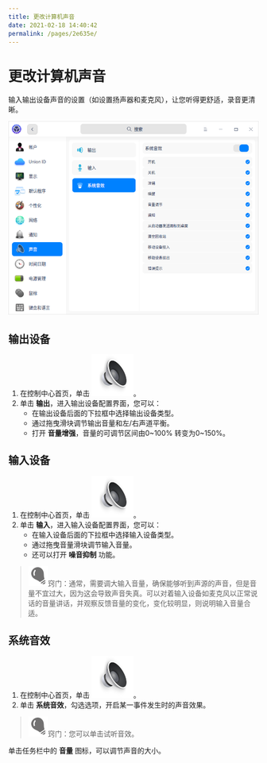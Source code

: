 ```yaml
---
title: 更改计算机声音
date: 2021-02-18 14:40:42
permalink: /pages/2e635e/
---
```

# 更改计算机声音

输入输出设备声音的设置（如设置扬声器和麦克风），让您听得更舒适，录音更清晰。

![0|sound](./fig/sound.png)


## 输出设备

1. 在控制中心首页，单击 ![sound_normal](./fig/sound_normal.svg)。
2. 单击 **输出**，进入输出设备配置界面，您可以：
   - 在输出设备后面的下拉框中选择输出设备类型。
   - 通过拖曳滑块调节输出音量和左/右声道平衡。
   - 打开 **音量增强**，音量的可调节区间由0~100% 转变为0~150%。

## 输入设备

1. 在控制中心首页，单击 ![sound_normal](./fig/sound_normal.svg)。
2. 单击 **输入**，进入输入设备配置界面，您可以：
   - 在输入设备后面的下拉框中选择输入设备类型。
   - 通过拖曳音量滑块调节输入音量。
   - 还可以打开 **噪音抑制** 功能。

> ![tips](./fig/tips.svg)窍门：通常，需要调大输入音量，确保能够听到声源的声音，但是音量不宜过大，因为这会导致声音失真。可以对着输入设备如麦克风以正常说话的音量讲话，并观察反馈音量的变化，变化较明显，则说明输入音量合适。


## 系统音效

1. 在控制中心首页，单击 ![sound_normal](./fig/sound_normal.svg)。
2. 单击 **系统音效**，勾选选项，开启某一事件发生时的声音效果。

> ![tips](./fig/tips.svg)窍门：您可以单击试听音效。



单击任务栏中的 **音量** 图标，可以调节声音的大小。



